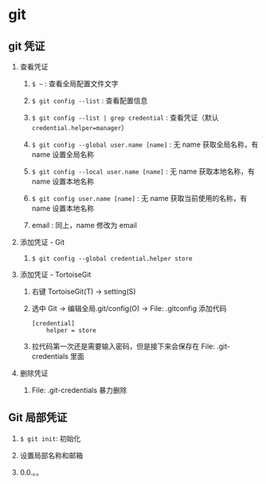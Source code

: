 # git

## git 凭证

1.  查看凭证

    1.  `$ ~` : 查看全局配置文件文字

    2.  `$ git config --list` : 查看配置信息

    3.  `$ git config --list | grep credential` : 查看凭证（默认 `credential.helper=manager`）

    4.  `$ git config --global user.name [name]` : 无 name 获取全局名称，有 name 设置全局名称

    5.  `$ git config --local user.name [name]` : 无 name 获取本地名称，有 name 设置本地名称

    6.  `$ git config user.name [name]` : 无 name 获取当前使用的名称，有 name 设置本地名称

    7.  email : 同上，name 修改为 email

2.  添加凭证 - Git

    1.  `$ git config --global credential.helper store`

3.  添加凭证 - TortoiseGit

    1.  右键 TortoiseGit(T) -> setting(S)

    2.  选中 Git -> 编辑全局.git/config(O) -> File: .gitconfig 添加代码

        ```
        [credential]
            helper = store
        ```

    3.  拉代码第一次还是需要输入密码，但是接下来会保存在 File: .git-credentials 里面

4.  删除凭证

    1.  File: .git-credentials 暴力删除

## Git 局部凭证

1.  `$ git init`: 初始化

2.  设置局部名称和邮箱

3.  0.0.。。
